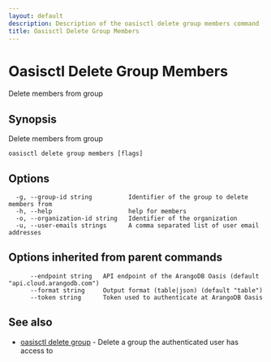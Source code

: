 ```yaml
---
layout: default
description: Description of the oasisctl delete group members command
title: Oasisctl Delete Group Members
---
```

# Oasisctl Delete Group Members

Delete members from group

## Synopsis

Delete members from group

```
oasisctl delete group members [flags]
```

## Options

```
  -g, --group-id string          Identifier of the group to delete members from
  -h, --help                     help for members
  -o, --organization-id string   Identifier of the organization
  -u, --user-emails strings      A comma separated list of user email addresses
```

## Options inherited from parent commands

```
      --endpoint string   API endpoint of the ArangoDB Oasis (default "api.cloud.arangodb.com")
      --format string     Output format (table|json) (default "table")
      --token string      Token used to authenticate at ArangoDB Oasis
```

## See also

* [oasisctl delete group](oasisctl-delete-group.html)	 - Delete a group the authenticated user has access to

